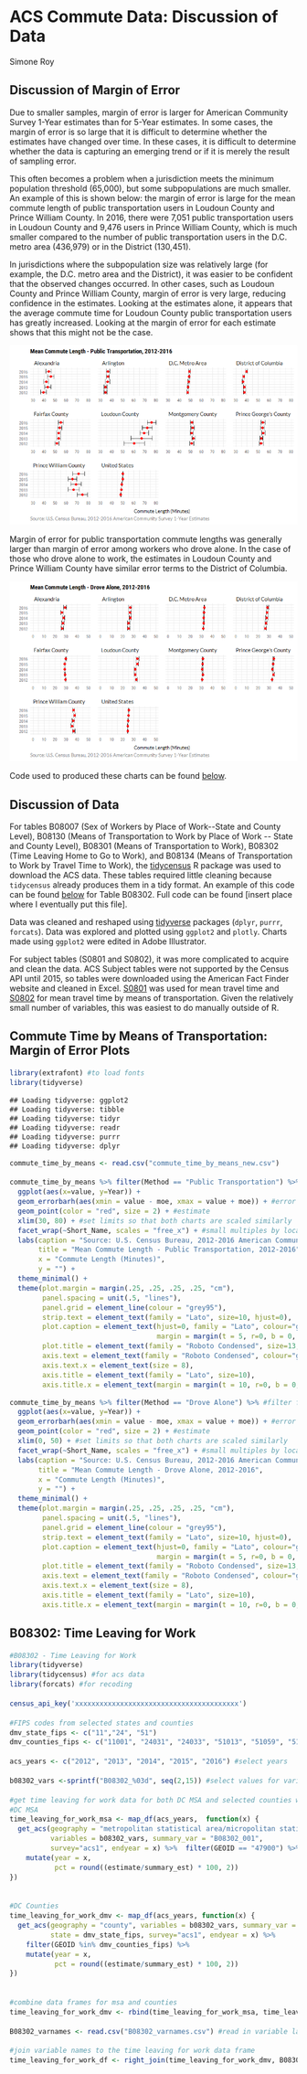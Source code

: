 ACS Commute Data: Discussion of Data
================
Simone Roy

Discussion of Margin of Error
-----------------------------

Due to smaller samples, margin of error is larger for American Community Survey 1-Year estimates than for 5-Year estimates. In some cases, the margin of error is so large that it is difficult to determine whether the estimates have changed over time. In these cases, it is difficult to determine whether the data is capturing an emerging trend or if it is merely the result of sampling error.

This often becomes a problem when a jurisdiction meets the minimum population threshold (65,000), but some subpopulations are much smaller. An example of this is shown below: the margin of error is large for the mean commute length of public transportation users in Loudoun County and Prince William County. In 2016, there were 7,051 public transportation users in Loudoun County and 9,476 users in Prince William County, which is much smaller compared to the number of public transportation users in the D.C. metro area (436,979) or in the District (130,451).

In jurisdictions where the subpopulation size was relatively large (for example, the D.C. metro area and the District), it was easier to be confident that the observed changes occurred. In other cases, such as Loudoun County and Prince William County, margin of error is very large, reducing confidence in the estimates. Looking at the estimates alone, it appears that the average commute time for Loudoun County public transportation users has greatly increased. Looking at the margin of error for each estimate shows that this might not be the case.

![](PublicTransportationMOE.png)

Margin of error for public transportation commute lengths was generally larger than margin of error among workers who drove alone. In the case of those who drove alone to work, the estimates in Loudoun County and Prince William County have similar error terms to the District of Columbia.

![](DroveAloneMOE.png)

Code used to produced these charts can be found [below](https://github.com/sr-dc-policy-center/acs-commute/blob/master/Margin_of_Error_post.md#commute-time-by-means-of-transportation-margin-of-error-plots).

Discussion of Data
------------------

For tables B08007 (Sex of Workers by Place of Work--State and County Level), B08130 (Means of Transportation to Work by Place of Work -- State and County Level), B08301 (Means of Transportation to Work), B08302 (Time Leaving Home to Go to Work), and B08134 (Means of Transportation to Work by Travel Time to Work), the [tidycensus](https://walkerke.github.io/tidycensus/articles/basic-usage.html) R package was used to download the ACS data. These tables required little cleaning because `tidycensus` already produces them in a tidy format. An example of this code can be found [below](https://github.com/sr-dc-policy-center/acs-commute/blob/master/Margin_of_Error_post.md#b08302-time-leaving-for-work) for Table B08302. Full code can be found [insert place where I eventually put this file].

Data was cleaned and reshaped using [tidyverse](https://www.tidyverse.org/) packages (`dplyr`, `purrr`, `forcats`). Data was explored and plotted using `ggplot2` and `plotly`. Charts made using `ggplot2` were edited in Adobe Illustrator.

For subject tables (S0801 and S0802), it was more complicated to acquire and clean the data. ACS Subject tables were not supported by the Census API until 2015, so tables were downloaded using the American Fact Finder website and cleaned in Excel. [S0801](https://factfinder.census.gov/bkmk/table/1.0/en/ACS/16_1YR/S0801/0100000US%7C0400000US11%7C0500000US24031%7C0500000US24033%7C0500000US51013%7C0500000US51059%7C0500000US51107%7C0500000US51153%7C0500000US51510%7C310M300US47900) was used for mean travel time and [S0802](https://factfinder.census.gov/bkmk/table/1.0/en/ACS/16_1YR/S0802/0100000US%7C0400000US11%7C0500000US24031%7C0500000US24033%7C0500000US51013%7C0500000US51059%7C0500000US51107%7C0500000US51153%7C0500000US51510%7C310M300US47900) for mean travel time by means of transportation. Given the relatively small number of variables, this was easiest to do manually outside of R.

Commute Time by Means of Transportation: Margin of Error Plots
------------------

``` r
library(extrafont) #to load fonts
library(tidyverse)
```

    ## Loading tidyverse: ggplot2
    ## Loading tidyverse: tibble
    ## Loading tidyverse: tidyr
    ## Loading tidyverse: readr
    ## Loading tidyverse: purrr
    ## Loading tidyverse: dplyr

``` r
commute_time_by_means <- read.csv("commute_time_by_means_new.csv")

commute_time_by_means %>% filter(Method == "Public Transportation") %>%  #filter for public transportation
  ggplot(aes(x=value, y=Year)) +
  geom_errorbarh(aes(xmin = value - moe, xmax = value + moe)) + #error bar
  geom_point(color = "red", size = 2) + #estimate
  xlim(30, 80) + #set limits so that both charts are scaled similarly
  facet_wrap(~Short_Name, scales = "free_x") + #small multiples by location
  labs(caption = "Source: U.S. Census Bureau, 2012-2016 American Community Survey 1-Year Estimates",
       title = "Mean Commute Length - Public Transportation, 2012-2016",
       x = "Commute Length (Minutes)",
       y = "") +
  theme_minimal() +
  theme(plot.margin = margin(.25, .25, .25, .25, "cm"),
        panel.spacing = unit(.5, "lines"),
        panel.grid = element_line(colour = "grey95"),
        strip.text = element_text(family = "Lato", size=10, hjust=0),
        plot.caption = element_text(hjust=0, family = "Lato", colour="grey50",
                                    margin = margin(t = 5, r=0, b = 0, l =0)),
        plot.title = element_text(family = "Roboto Condensed", size=13, face = "bold"),
        axis.text = element_text(family = "Roboto Condensed", colour="grey40"),
        axis.text.x = element_text(size = 8),
        axis.title = element_text(family = "Lato", size=10),
        axis.title.x = element_text(margin = margin(t = 10, r=0, b = 0, l =0)))
```

``` r
commute_time_by_means %>% filter(Method == "Drove Alone") %>% #filter for drove alone
  ggplot(aes(x=value, y=Year)) +
  geom_errorbarh(aes(xmin = value - moe, xmax = value + moe)) + #error bar
  geom_point(color = "red", size = 2) + #estimate
  xlim(0, 50) + #set limits so that both charts are scaled similarly
  facet_wrap(~Short_Name, scales = "free_x") + #small multiples by location
  labs(caption = "Source: U.S. Census Bureau, 2012-2016 American Community Survey 1-Year Estimates",
       title = "Mean Commute Length - Drove Alone, 2012-2016",
       x = "Commute Length (Minutes)",
       y = "") +
  theme_minimal() +
  theme(plot.margin = margin(.25, .25, .25, .25, "cm"),
        panel.spacing = unit(.5, "lines"),
        panel.grid = element_line(colour = "grey95"),
        strip.text = element_text(family = "Lato", size=10, hjust=0),
        plot.caption = element_text(hjust=0, family = "Lato", colour="grey50",
                                    margin = margin(t = 5, r=0, b = 0, l =0)),
        plot.title = element_text(family = "Roboto Condensed", size=13, face = "bold"),
        axis.text = element_text(family = "Roboto Condensed", colour="grey40"),
        axis.text.x = element_text(size = 8),
        axis.title = element_text(family = "Lato", size=10),
        axis.title.x = element_text(margin = margin(t = 10, r=0, b = 0, l =0)))
```

B08302: Time Leaving for Work
------------------

``` r
#B08302 - Time Leaving for Work
library(tidyverse)
library(tidycensus) #for acs data
library(forcats) #for recoding

census_api_key('xxxxxxxxxxxxxxxxxxxxxxxxxxxxxxxxxxxxxxxx')

#FIPS codes from selected states and counties
dmv_state_fips <- c("11","24", "51")
dmv_counties_fips <- c("11001", "24031", "24033", "51013", "51059", "51107", "51153", "51510")

acs_years <- c("2012", "2013", "2014", "2015", "2016") #select years

b08302_vars <-sprintf("B08302_%03d", seq(2,15)) #select values for variables

#get time leaving for work data for both DC MSA and selected counties within the DC MSA
#DC MSA
time_leaving_for_work_msa <- map_df(acs_years,  function(x) {
  get_acs(geography = "metropolitan statistical area/micropolitan statistical area",
          variables = b08302_vars, summary_var = "B08302_001",
          survey="acs1", endyear = x) %>%  filter(GEOID == "47900") %>%
    mutate(year = x,
           pct = round((estimate/summary_est) * 100, 2))
})


#DC Counties
time_leaving_for_work_dmv <- map_df(acs_years, function(x) {
  get_acs(geography = "county", variables = b08302_vars, summary_var = "B08302_001",
          state = dmv_state_fips, survey="acs1", endyear = x) %>%
    filter(GEOID %in% dmv_counties_fips) %>%
    mutate(year = x,
           pct = round((estimate/summary_est) * 100, 2))
})


#combine data frames for msa and counties
time_leaving_for_work_dmv <- rbind(time_leaving_for_work_msa, time_leaving_for_work_dmv)

B08302_varnames <- read.csv("B08302_varnames.csv") #read in variable labels

#join variable names to the time leaving for work data frame
time_leaving_for_work_df <- right_join(time_leaving_for_work_dmv, B08302_varnames)
```
